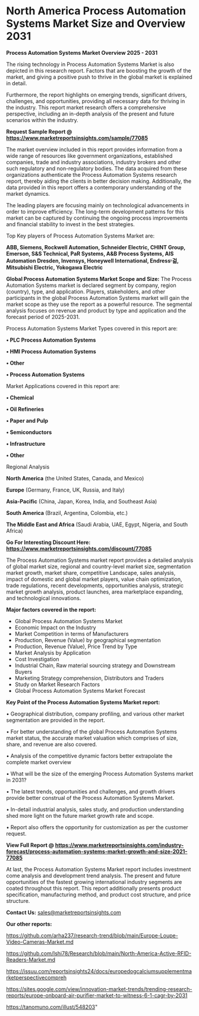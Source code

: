 # North America Process Automation Systems Market Size and Overview 2031

<Strong> Process Automation Systems Market Overview 2025 - 2031</strong>

The rising technology in Process Automation Systems Market is also depicted in this research report. Factors that are boosting the growth of the market, and giving a positive push to thrive in the global market is explained in detail.

Furthermore, the report highlights on emerging trends, significant drivers, challenges, and opportunities, providing all necessary data for thriving in the industry. This report market research offers a comprehensive perspective, including an in-depth analysis of the present and future scenarios within the industry.

<strong>Request Sample Report @ <a href=https://www.marketreportsinsights.com/sample/77085>https://www.marketreportsinsights.com/sample/77085</a></strong>

The market overview included in this report provides information from a wide range of resources like government organizations, established companies, trade and industry associations, industry brokers and other such regulatory and non-regulatory bodies. The data acquired from these organizations authenticate the Process Automation Systems research report, thereby aiding the clients in better decision making. Additionally, the data provided in this report offers a contemporary understanding of the market dynamics.

The leading players are focusing mainly on technological advancements in order to improve efficiency. The long-term development patterns for this market can be captured by continuing the ongoing process improvements and financial stability to invest in the best strategies.

Top Key players of Process Automation Systems Market are:

<strong>ABB, Siemens, Rockwell Automation, Schneider Electric, CHINT Group, Emerson, S&S Technical, PaR Systems, A&B Process Systems, AIS Automation Dresden, Invensys, Honeywell International, Endressᶫ걺, Mitsubishi Electric, Yokogawa Electric</strong>

<strong><b>Global Process Automation Systems Market Scope and Size:</b></strong>
The Process Automation Systems market is declared segment by company, region (country), type, and application. Players, stakeholders, and other participants in the global Process Automation Systems market will gain the market scope as they use the report as a powerful resource. The segmental analysis focuses on revenue and product by type and application and the forecast period of 2025-2031.

Process Automation Systems Market Types covered in this report are:

<strong>• PLC Process Automation Systems

• HMI Process Automation Systems

• Other

• Process Automation Systems</strong>

Market Applications covered in this report are:

<strong>• Chemical

• Oil Refineries

• Paper and Pulp

• Semiconductors

• Infrastructure

• Other</strong> 

Regional Analysis

<strong>North America</strong> (the United States, Canada, and Mexico)

<strong>Europe</strong> (Germany, France, UK, Russia, and Italy)

<strong>Asia-Pacific</strong> (China, Japan, Korea, India, and Southeast Asia)

<strong>South America</strong> (Brazil, Argentina, Colombia, etc.)

<strong>The Middle East and Africa</strong> (Saudi Arabia, UAE, Egypt, Nigeria, and South Africa)

<strong>Go For Interesting Discount Here: <a href=https://www.marketreportsinsights.com/discount/77085>https://www.marketreportsinsights.com/discount/77085</a></strong>

The Process Automation Systems market report provides a detailed analysis of global market size, regional and country-level market size, segmentation market growth, market share, competitive Landscape, sales analysis, impact of domestic and global market players, value chain optimization, trade regulations, recent developments, opportunities analysis, strategic market growth analysis, product launches, area marketplace expanding, and technological innovations.

<strong><b>Major factors covered in the report:</b></strong>
<ul>
  <li>Global Process Automation Systems Market </li>
  <li>Economic Impact on the Industry</li>
  <li>Market Competition in terms of Manufacturers</li>
  <li>Production, Revenue (Value) by geographical segmentation</li>
  <li>Production, Revenue (Value), Price Trend by Type</li>
  <li>Market Analysis by Application</li>
  <li>Cost Investigation</li>
  <li>Industrial Chain, Raw material sourcing strategy and Downstream Buyers</li>
  <li>Marketing Strategy comprehension, Distributors and Traders</li>
  <li>Study on Market Research Factors</li>
  <li>Global Process Automation Systems Market Forecast</li>
</ul>

<strong><b>Key Point of the Process Automation Systems Market report:</b></strong>

• Geographical distribution, company profiling, and various other market segmentation are provided in the report.

• For better understanding of the global Process Automation Systems market status, the accurate market valuation which comprises of size, share, and revenue are also covered.

• Analysis of the competitive dynamic factors better extrapolate the complete market overview

• What will be the size of the emerging Process Automation Systems market in 2031?

• The latest trends, opportunities and challenges, and growth drivers provide better construal of the Process Automation Systems Market.

• In-detail industrial analysis, sales study, and production understanding shed more light on the future market growth rate and scope.

• Report also offers the opportunity for customization as per the customer request.

<strong><b>View Full Report @ <a href=https://www.marketreportsinsights.com/industry-forecast/process-automation-systems-market-growth-and-size-2021-77085>https://www.marketreportsinsights.com/industry-forecast/process-automation-systems-market-growth-and-size-2021-77085</a></b></strong>


At last, the Process Automation Systems Market report includes investment come analysis and development trend analysis. The present and future opportunities of the fastest growing international industry segments are coated throughout this report. This report additionally presents product specification, manufacturing method, and product cost structure, and price structure.

<strong>Contact Us:</strong>
sales@marketreportsinsights.com

<strong>Our other reports:</strong>

<a href=https://github.com/arha237/research-trend/blob/main/Europe-Loupe-Video-Cameras-Market.md>https://github.com/arha237/research-trend/blob/main/Europe-Loupe-Video-Cameras-Market.md</a>

<a href=https://github.com/Ishi78/Research/blob/main/North-America-Active-RFID-Readers-Market.md>https://github.com/Ishi78/Research/blob/main/North-America-Active-RFID-Readers-Market.md</a>

<a href=https://issuu.com/reportsinsights24/docs/europedogcalciumsupplementmarketperspectivecompreh>https://issuu.com/reportsinsights24/docs/europedogcalciumsupplementmarketperspectivecompreh</a>

<a href=https://sites.google.com/view/innovation-market-trends/trending-research-reports/europe-onboard-air-purifier-market-to-witness-6-1-cagr-by-2031>https://sites.google.com/view/innovation-market-trends/trending-research-reports/europe-onboard-air-purifier-market-to-witness-6-1-cagr-by-2031</a>

<a href=https://tanomuno.com/illust/548203>https://tanomuno.com/illust/548203</a>"
